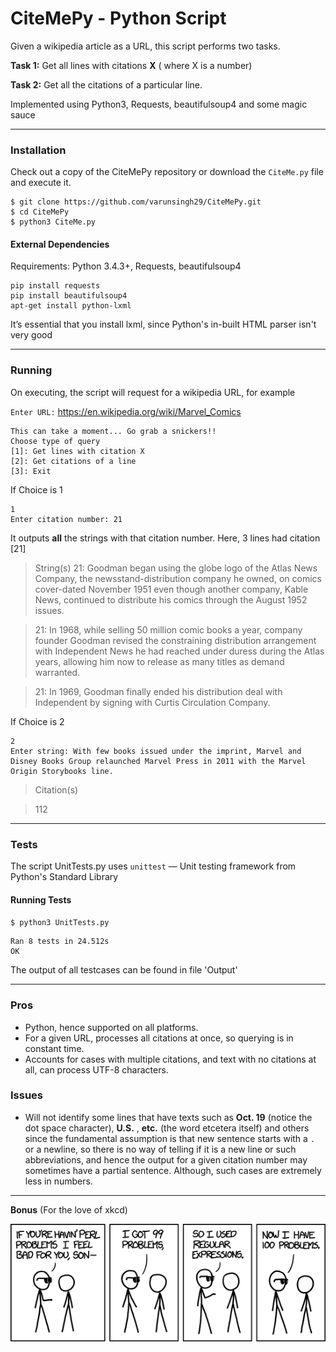 CiteMePy  - Python Script
===================
Given a wikipedia article as a URL, this script performs two tasks.

__Task 1:__ Get all lines with citations **X** ( where X is a number)

__Task 2:__ Get all the citations of a particular line.

Implemented using Python3, Requests, beautifulsoup4 and some magic sauce

----------

### __Installation__

Check out a copy of the CiteMePy repository or download the `CiteMe.py` file and execute it.
```
$ git clone https://github.com/varunsingh29/CiteMePy.git
$ cd CiteMePy
$ python3 CiteMe.py
```
#### __External Dependencies__

Requirements: Python 3.4.3+, Requests, beautifulsoup4

```
pip install requests
pip install beautifulsoup4
apt-get install python-lxml

```
It’s essential that you install lxml, since Python's in-built HTML parser isn't very good

---------

### __Running__
On executing, the script will request for a wikipedia URL, for example

`Enter URL:` https://en.wikipedia.org/wiki/Marvel_Comics

```
This can take a moment... Go grab a snickers!!
Choose type of query
[1]: Get lines with citation X
[2]: Get citations of a line
[3]: Exit
```

If Choice is 1
```
1
Enter citation number: 21
```
It outputs **all** the strings with that citation number. Here, 3 lines had citation [21]

>String(s)
>21: Goodman began using the globe logo of the Atlas News Company, the newsstand-distribution company he owned, on comics cover-dated November 1951 even though another company, Kable News, continued to distribute his comics through the August 1952 issues.

>21: In 1968, while selling 50 million comic books a year, company founder Goodman revised the constraining distribution arrangement with Independent News he had reached under duress during the Atlas years, allowing him now to release as many titles as demand warranted.

>21:  In 1969, Goodman finally ended his distribution deal with Independent by signing with Curtis Circulation Company.



If Choice is 2
```
2
Enter string: With few books issued under the imprint, Marvel and Disney Books Group relaunched Marvel Press in 2011 with the Marvel Origin Storybooks line.
```

>Citation(s)

>112

---------

### __Tests__

The script UnitTests.py uses `unittest` — Unit testing framework from Python's Standard Library

#### __Running Tests__
`$ python3 UnitTests.py`

```
Ran 8 tests in 24.512s
OK
```
The output of all testcases can be found in file 'Output'

----------
### **Pros**
- Python, hence supported on all platforms.
- For a given URL, processes all citations at once, so querying is in constant time.
- Accounts for cases with multiple citations, and text with no citations at all, can process UTF-8 characters.

### **Issues**

- Will not identify some lines that have texts such as __Oct. 19__ (notice the dot space character), __U.S.__ , __etc.__ (the word etcetera itself) and others since the fundamental assumption is that new sentence starts with a `. ` or a newline, so there is no way of telling if it is a new line or such abbreviations, and hence the output for a given citation number may sometimes have a partial sentence. Although, such cases are extremely less in numbers.

-----

__Bonus__ (For the love of xkcd)

![](perl_problems.jpg "Me after this project")





















